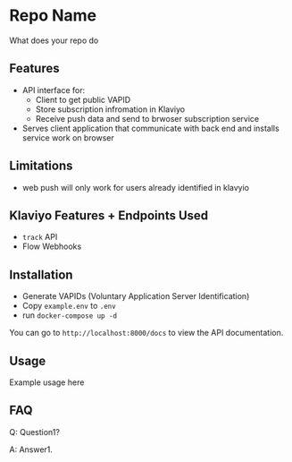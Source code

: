 # Repo Name 

What does your repo do

## Features

* API interface for:
    * Client to get public VAPID
    * Store subscription infromation in Klaviyo
    * Receive push data and send to brwoser subscription service
* Serves client application that communicate with back end and installs service work on browser

## Limitations

* web push will only work for users already identified in klavyio

## Klaviyo Features + Endpoints Used

* `track` API
* Flow Webhooks

## Installation

* Generate VAPIDs (Voluntary Application Server Identification)
* Copy `example.env` to `.env`
* run `docker-compose up -d`

You can go to `http://localhost:8000/docs` to view the API documentation.

## Usage

Example usage here

## FAQ

Q: Question1?

A: Answer1.

